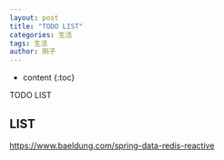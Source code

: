 ```yaml
---
layout: post
title: "TODO LIST"
categories: 生活
tags: 生活
author: 刚子
---
```


* content
{:toc}

TODO LIST











## LIST

<https://www.baeldung.com/spring-data-redis-reactive>
